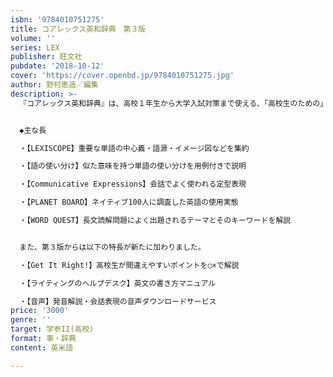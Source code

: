 ```yaml
---
isbn: '9784010751275'
title: コアレックス英和辞典　第３版
volume: ''
series: LEX
publisher: 旺文社
pubdate: '2018-10-12'
cover: 'https://cover.openbd.jp/9784010751275.jpg'
author: 野村恵造／編集
description: >-
  『コアレックス英和辞典』は、高校１年生から大学入試対策まで使える、「高校生のための」中級英和辞典です。上級辞典並みに詳しい文法・語法解説や次にご紹介する特長など、本物の英語力が身につく情報が満載です。「読む」「書く」「聞く」「話す」の４技能のスキルアップにも役立ちます。


  ◆主な長

  ・【LEXISCOPE】重要な単語の中心義・語源・イメージ図などを集約

  ・【語の使い分け】似た意味を持つ単語の使い分けを用例付きで説明

  ・【Communicative Expressions】会話でよく使われる定型表現

  ・【PLANET BOARD】ネイティブ100人に調査した英語の使用実態

  ・【WORD QUEST】長文読解問題によく出題されるテーマとそのキーワードを解説


  また、第３版からは以下の特長が新たに加わりました。

  ・【Get It Right!】高校生が間違えやすいポイントを○×で解説

  ・【ライティングのヘルプデスク】英文の書き方マニュアル

  ・【音声】発音解説・会話表現の音声ダウンロードサービス
price: '3000'
genre: ''
target: 学参II(高校)
format: 事・辞典
content: 英米語

---
```

